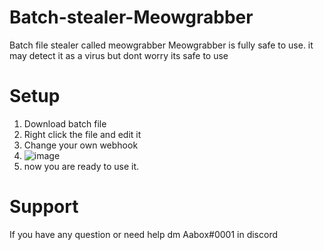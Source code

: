 # Batch-stealer-Meowgrabber
Batch file stealer called meowgrabber
Meowgrabber is fully safe to use.
it may detect it as a virus but dont worry its safe to use

# Setup
1. Download batch file
2. Right click the file and edit it
3. Change your own webhook
4. ![image](https://github.com/Aapoxi/Batch-stealer---Meowgrabber/assets/135343868/8d01e444-626a-4fae-8154-f8900b6e9b66)
5. now you are ready to use it.

# Support
If you have any question or need help dm Aabox#0001 in discord
